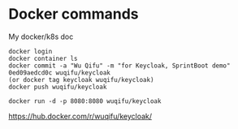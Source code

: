 # Docker commands
My docker/k8s doc

```
docker login
docker container ls
docker commit -a "Wu Qifu" -m "for Keycloak, SprintBoot demo" 0ed09aedcd0c wuqifu/keycloak
(or docker tag keycloak wuqifu/keycloak)
docker push wuqifu/keycloak

docker run -d -p 8080:8080 wuqifu/keycloak
```

https://hub.docker.com/r/wuqifu/keycloak/
